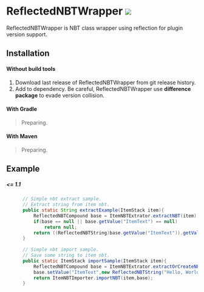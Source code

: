 # **ReflectedNBTWrapper** [![](https://jitci.com/gh/milkyway0308/ReflectedNBTWrapper/svg)](https://jitci.com/gh/milkyway0308/ReflectedNBTWrapper)

ReflectedNBTWrapper is NBT class wrapper using reflection for plugin version support.


## Installation
  #### Without build tools
  1. Download last release of ReflectedNBTWrapper from git release history.
  2. Add to dependency. 
  Be careful, ReflectedNBTWrapper use **difference package** to evade version collision.
  
  #### With Gradle
  > Preparing.
  #### With Maven
  > Preparing.
## Example
  ##### <= 1.1
  ```java
        // Simple nbt extract sample.
        // Extract string from item nbt.
        public static String extractExample(ItemStack item){
            ReflectedNBTCompound base = ItemNBTExtrator.extractNBT(item);            
            if(base == null || base.getValue("ItemText") == null)
                return null;
            return ((ReflectedNBTString)base.getValue("ItemText")).getValue();
        }
        
        // Simple nbt import sample.
        // Save some string to item nbt.
        public static ItemStack importSample(ItemStack item){
            ReflectedNBTCompound base = ItemNBTExtrator.extractOrCreateNBT(item);
            base.setValue("ItemText",new ReflectedNBTString("Hello, World!"));
            return ItemNBTImporter.importNBT(item,base);
        }
  ```